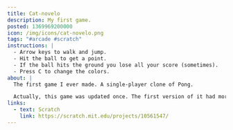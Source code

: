 ```yaml
---
title: Cat-novelo
description: My first game.
posted: 1369969200000
icon: /img/icons/cat-novelo.png
tags: "#arcade #scratch"
instructions: |
  - Arrow keys to walk and jump.
  - Hit the ball to get a point.
  - If the ball hits the ground you lose all your score (sometimes).
  - Press C to change the colors.
about: |
  The first game I ever made. A single-player clone of Pong.

  Actually, this game was updated once. The first version of it had more stiff controls and no jump feature but in August 2013 I changed the controls because... I don't know actually.
links:
  - text: Scratch
    link: https://scratch.mit.edu/projects/10561547/
---
```


<scratch url="https://scratch.mit.edu/projects/10561547/"></scratch>
